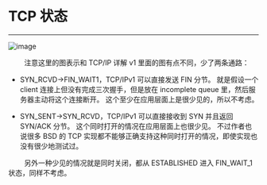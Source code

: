 # TCP 状态
***

![image](/images/3.3/01.png)

&emsp;&emsp;
注意这里的图表示和 TCP/IP 详解 v1 里面的图有点不同，少了两条通路：

+ SYN\_RCVD-\>FIN\_WAIT1，TCP/IPv1 可以直接发送 FIN 分节。
就是假设一个 client 连接上但没有完成三次握手，但是放在 incomplete queue 里，然后服务器主动将这个连接断开。
这个至少在应用层面上是很少见的，所以不考虑。

+ SYN\_SENT-\>SYN\_RCVD，TCP/IPv1 可以直接接收到 SYN 并且返回 SYN/ACK 分节。
这个同时打开的情况在应用层面上也很少见。
不过作者也说很多 BSD 的 TCP 实现都不能够正确支持这种同时打开的情况，即使实现也没有很少地测试过。

&emsp;&emsp;
另外一种少见的情况就是同时关闭，都从 ESTABLISHED 进入 FIN\_WAIT\_1 状态，同样不考虑。
